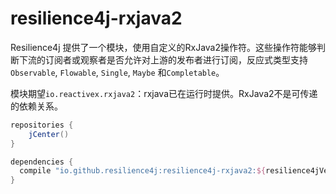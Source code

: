 # resilience4j-rxjava2

Resilience4j 提供了一个模块，使用自定义的RxJava2操作符。这些操作符能够判断下流的订阅者或观察者是否允许对上游的发布者进行订阅，反应式类型支持`Observable`, `Flowable`, `Single`, `Maybe` 和`Completable`。

模块期望`io.reactivex.rxjava2`：rxjava已在运行时提供。RxJava2不是可传递的依赖关系。

```groovy
repositories {
    jCenter()
}

dependencies {
  compile "io.github.resilience4j:resilience4j-rxjava2:${resilience4jVersion}"
}
```

